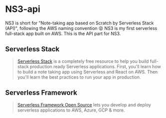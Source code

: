 # NS3-api

NS3 is short for "Note-taking app based on Scratch by Serverless Stack (API)", following the AWS naming convention 😝 
NS3 is my first serverless full-stack app built on AWS.
This is the API part for NS3.

## Serverless Stack
> [Serverless Stack](https://serverless-stack.com/) is a completely free resource to help you build full-stack production ready Serverless applications. First, you'll learn how to build a note taking app using Serverless and React on AWS. Then you'll learn the best practices to run your app in production.

## Serverless Framework
> [Serverless Framework Open Source](https://www.serverless.com/open-source/) lets you develop and deploy serverless applications to AWS, Azure, GCP & more. 